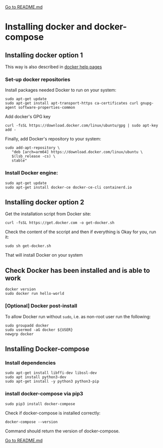 [Go to README.md](../README.md)
# Installing docker and docker-compose
## Installing docker option 1

This way is also described in [docker help pages](https://docs.docker.com/engine/install/ubuntu/)

### Set-up docker repositories
Install packages needed Docker to run on your system:
```
sudo apt-get update
sudo apt-get install apt-transport-https ca-certificates curl gnupg-agent software-properties-common
```
Add docker's GPG key

```
curl -fsSL https://download.docker.com/linux/ubuntu/gpg | sudo apt-key add -
```
Finally, add Docker's repository to your system:
```
sudo add-apt-repository \
   "deb [arch=arm64] https://download.docker.com/linux/ubuntu \
   $(lsb_release -cs) \
   stable"
``` 
### Install Docker engine:
```
sudo apt-get update
sudo apt-get install docker-ce docker-ce-cli containerd.io
```


## Installing docker option 2
Get the installation script from Docker site:
```
curl -fsSL https://get.docker.com -o get-docker.sh
```
Check the content of the sccript and then if everything is Okay for you, run it:
```
sudo sh get-docker.sh
```
That will install Docker on your system


## Check Docker has been installed and is able to work
```
docker version
sudo docker run hello-world
```
### [Optional] Docker post-install
To allow Docker run without ```sudo```, i.e. as non-root user run the following: 
```
sudo groupadd docker
sudo usermod -aG docker ${USER}
newgrp docker
```
## Installing Docker-compose

### Install dependencies
```
sudo apt-get install libffi-dev libssl-dev
sudo apt install python3-dev
sudo apt-get install -y python3 python3-pip
```
### install docker-compose via pip3
```
sudo pip3 install docker-compose
```
Check if docker-compose is installed correctly:

```
docker-compose --version
```
Command should return the version of docker-compose.

[Go to README.md](../README.md)